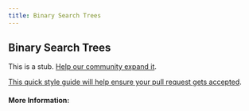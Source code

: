 ```yaml
---
title: Binary Search Trees
---
```


## Binary Search Trees

This is a stub. [Help our community expand it](https://github.com/freecodecamp/guides/tree/master/src/pages/articles/computer-science/algorithms/binary-search-trees/index.md).

[This quick style guide will help ensure your pull request gets accepted](https://github.com/freeCodeCamp/guides/blob/master/README.md).

<!-- The article goes here, in GitHub-flavored Markdown. Feel free to add YouTube videos, images, and CodePen/JSBin embeds  -->

#### More Information:
<!-- Please add any articles you think might be helpful to read before writing the article -->


